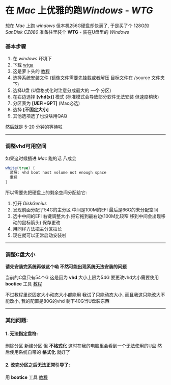 # 在 *Mac* 上优雅的跑*Windows* - *WTG*

想在 *Mac* 上跑 *windows* 但本机256G硬盘却快满了, 于是买了个 128G的 *SanDisk CZ880* 准备往里装个 **WTG** - 装在U盘里的 *Windows*

### 基本步骤

1. 在 *windows* 环境下
2. 下载  [wtga](https://bbs.luobotou.org/thread-761-1-1.html "wtga官网下载")
3. 这是萝卜头的 [教程](https://bbs.luobotou.org/thread-10901-1-1.html "没什么好看的 看我就好 嘻嘻")
  1. 选择系统安装文件 (镜像文件需要先挂载或者解压 目标文件在 /source 文件夹下)
  2. 选择U盘 (U盘格式化时注意分成最大的 **一个** 分区)
  3. 在右边选择 **[vhd(x)]** 模式 (标准模式会导致部分软件无法安装 但速度稍快)
  4. 分区表为 **[UEFI+GPT]** (Mac必选)
  5. 选择 **[不固定大小]**
  5. 其他选项选了也没啥用QAQ

然后就是 5-20 分钟的等待啦

------

### 调整vhd可用空间

如果这时候插进 *Mac* 跑的话 八成会

``` java
white(true) {
  蓝屏: vhd boot host volume not enough space
  重启
}
```

所以需要先把硬盘上的剩余空间分配给它:

1. 打开 *DiskGenius*
2. 发现前面分配了54G的主分区 中间是100M的EFI 最后是66G的未分配空间
3. 选中中间的EFI 右键调整大小 把它拖到最右边(100M比较窄 移到中间会出现移动的鼠标箭头) 保存更改
4. 用同样方法把主分区拉长
5. 现在就可以正常启动安装啦

------

### 调整C盘大小

**请先安装完系统再做这个呦 不然可能出现系统无法安装的问题**

当前的C盘只有54个G 这是因为 **vhd** 大小上限为54G 要更改vhd大小需要使用 **bootice** 工具 [教程](https://bbs.luobotou.org/thread-6484-1-1.html)

不过教程里说固定大小动态大小都能用 我试了只能动态大小, 而且我这只能改大不能改小, 我的配置是80G的vhd 剩下40G当U盘装东西

------

### 其他问题:

#### 1. 无法指定盘符:

  删除分区 新建分区 但 **不格式化** 这时在我的电脑里会看到一个无法使用的U盘 然后使用系统自带的 **格式化** 就好了

#### 2. 改完分区之后无法正常引导了:

  用 **bootice** 工具 [教程](https://bbs.luobotou.org/thread-12540-1-1.html)
